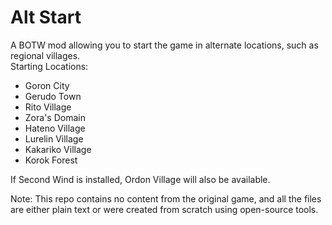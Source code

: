 # Alt Start
A BOTW mod allowing you to start the game in alternate locations, such as regional villages.   
Starting Locations:   
 - Goron City
 - Gerudo Town
 - Rito Village
 - Zora's Domain
 - Hateno Village
 - Lurelin Village
 - Kakariko Village
 - Korok Forest

If Second Wind is installed, Ordon Village will also be available.

Note: This repo contains no content from the original game, and all the files are either plain text or were created from scratch using open-source tools.

